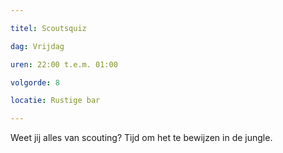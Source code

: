 ```yaml
---

titel: Scoutsquiz

dag: Vrijdag

uren: 22:00 t.e.m. 01:00

volgorde: 8

locatie: Rustige bar

---
```


Weet jij alles van scouting? Tijd om het te bewijzen in de jungle.
